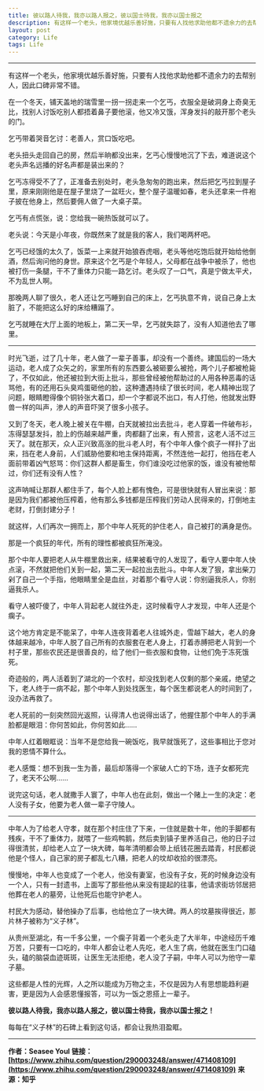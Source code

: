 ```yaml
---
title: 彼以路人待我，我亦以路人报之，彼以国士待我，我亦以国士报之
description: 有这样一个老头，他家境优越乐善好施，只要有人找他求助他都不遗余力的去帮别人，因此口碑非常不错.....
layout: post
category: Life
tags: Life
---
```


-----

有这样一个老头，他家境优越乐善好施，只要有人找他求助他都不遗余力的去帮别人，因此口碑非常不错。

在一个冬天，铺天盖地的瑞雪里一拐一拐走来一个乞丐，衣服全是破洞身上奇臭无比，找别人讨饭吃别人都捂着鼻子要他滚，他又冷又饿，浑身发抖的敲开那个老头的门。

乞丐带着哭音乞讨：老善人，赏口饭吃吧。

老头扭头走回自己的房，然后半晌都没出来，乞丐心慢慢地沉了下去，难道说这个老头声名远播的好名声都是装出来的？

乞丐冻得受不了了，正准备去别处时，老头急匆匆的跑出来，然后把乞丐拉到屋子里，原来刚刚他是在屋子里烧了一盆旺火，整个屋子温暖如春，老头还拿来一件袍子披在他身上，然后要佣人做了一大桌子菜。

乞丐有点慌张，说：您给我一碗热饭就可以了。

老头说：今天是小年夜，你既然来了就是我的客人，我们喝两杯吧。

乞丐已经饿的太久了，饭菜一上来就开始狼吞虎咽，老头等他吃饱后就开始给他倒酒，然后询问他的身世。原来这个乞丐是个年轻人，父母都在战争中被杀了，他也被打伤一条腿，干不了重体力只能一路乞讨。老头叹了一口气，真是宁做太平犬，不为乱世人啊。

那晚两人聊了很久，老人还让乞丐睡到自己的床上，乞丐执意不肯，说自己身上太脏了，不能把这么好的床给糟蹋了。

乞丐就睡在大厅上面的地板上，第二天一早，乞丐就失踪了，没有人知道他去了哪里。

-----

时光飞逝，过了几十年，老人做了一辈子善事，却没有一个善终。建国后的一场大运动，老人成了众矢之的，家里所有的东西要么被砸要么被抢，两个儿子都被枪毙了，不仅如此，他还被拉到大街上批斗，那些曾经被他帮助过的人用各种恶毒的话骂他，有的还用石头臭鸡蛋砸他的脸，这种遭遇持续了很长时间，老人精神出现了问题，眼睛瞪得像个铜铃张大着口，却一个字都说不出口，有人打他，他就发出野兽一样的叫声，渗人的声音吓哭了很多小孩子。

又到了冬天，老人晚上被关在牛棚，白天就被拉出去批斗，老人穿着一件破布衫，冻得瑟瑟发抖，脸上的伤越来越严重，肉都翻了出来，有人预言，这老人活不过三天了。就在那天，众人正兴致高涨的批斗老人时，有个中年人像个疯子一样扑了出来，挡在老人身前，人们威胁他要和地主保持距离，不然连他一起打，他挡在老人面前带着凶气怒骂：你们这群人都是畜生，你们谁没吃过他家的饭，谁没有被他帮过，你们还有没有人性？

这声呐喊让那群人都住手了，每个人脸上都有愧色，可是很快就有人冒出来说：那是因为我们都被他压榨着，他有那么多钱都是压榨我们劳动人民得来的，打倒地主老财，打倒封建分子！

就这样，人们再次一拥而上，那个中年人死死的护住老人，自己被打的满身是伤。

那是一个疯狂的年代，所有的理性都被疯狂所淹没。

那个中年人要把老人从牛棚里救出来，结果被看守的人发现了，看守人要中年人快点滚，不然就把他们关到一起，第二天一起拉出去批斗。中年人发了狠，拿出柴刀剁了自己一个手指，他眼睛里全是血丝，对着那个看守人说：你别逼我杀人，你别逼我杀人。

看守人被吓傻了，中年人背起老人就往外走，这时候看守人才发现，中年人还是个瘸子。

这个地方肯定是不能呆了，中年人连夜背着老人往城外走，雪越下越大，老人的身体越来越冷，中年人脱了自己所有的衣服套在老人身上，打着赤膊把老人背到一个村子里，那些农民还是很善良的，给了他们一些衣服和食物，让他们免于冻死饿死。

奇迹般的，两人活着到了湖北的一个农村，却没找到老人仅剩的那个亲戚，绝望之下，老人终于一病不起，那个中年人到处找医生，每个医生都说老人的时间到了，没办法再救了。

老人死前的一刻突然回光返照，认得清人也说得出话了，他握住那个中年人的手满脸都是眼泪：你何苦如此，你何苦如此……

中年人红着眼眶说：当年不是您给我一碗饭吃，我早就饿死了，这些事相比于您对我的恩情不算什么。

老人感慨：想不到我一生为善，最后却落得一个家破人亡的下场，连子女都死完了，老天不公啊……

说完这句话，老人就撒手人寰了，中年人也在此刻，做出一个赌上一生的决定：老人没有子女，他要为老人做一辈子守陵人。

-----

中年人为了给老人守孝，就在那个村庄住了下来，一住就是数十年，他的手脚都有残疾，干不了重体力，就喂了一些鸡鸭鹅，然后卖到镇子里养活自己，他的日子过得很清贫，却给老人立了一块大碑，每年清明都会带上纸钱花圈去踏青，村民都说他是个怪人，自己家的房子都乱七八糟，把老人的坟却收拾的很漂亮。

慢慢地，中年人也变成了一个老人，他没有妻室，也没有子女，死的时候身边没有一个人，只有一封遗书，上面写了那些他从来没有提起的往事，他请求街坊邻居把他葬在老人的墓旁，让他死后也能守护老人。

村民大为感动，替他操办了后事，也给他立了一块大碑。两人的坟墓挨得很近，那片林子被称为“义子林”。

从贵州至湖北，有一千多公里，一个瘸子背着一个老头走了大半年，中途经历千难万苦，只要有一口吃的，中年人都会让老人先吃，老人生了病，他就在医生门口磕头，磕的脑袋血迹斑斑，让医生无法拒绝，老人没了子嗣，中年人可以为他守一辈子墓。

这些都是人性的光辉，人之所以能成为万物之主，不仅是因为人有思想能趋利避害，更是因为人会感恩懂报答，可以为一饭之恩搭上一辈子。

**彼以路人待我，我亦以路人报之，彼以国士待我，我亦以国士报之！**

每每在“义子林”的石碑上看到这句话，都会让我热泪盈眶。

-----

**作者：Seasee Youl**
**链接：[https://www.zhihu.com/question/290003248/answer/471408109](https://www.zhihu.com/question/290003248/answer/471408109)**
**来源：知乎**